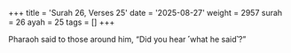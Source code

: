 +++
title = 'Surah 26, Verses 25'
date = '2025-08-27'
weight = 2957
surah = 26
ayah = 25
tags = []
+++

Pharaoh said to those around him, “Did you hear ˹what he said˺?”